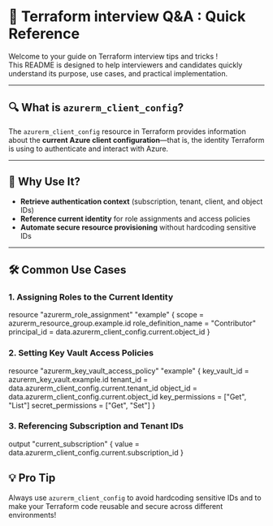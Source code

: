 # 🚀 Terraform interview Q&A : Quick Reference

Welcome to your guide on Terraform interview tips and tricks !  
This README is designed to help interviewers and candidates quickly understand its purpose, use cases, and practical implementation.

---

## 🔍 What is `azurerm_client_config`?

The `azurerm_client_config` resource in Terraform provides information about the **current Azure client configuration**—that is, the identity Terraform is using to authenticate and interact with Azure.

---

## 🎯 Why Use It?

- **Retrieve authentication context** (subscription, tenant, client, and object IDs)  
- **Reference current identity** for role assignments and access policies  
- **Automate secure resource provisioning** without hardcoding sensitive IDs  

---

## 🛠️ Common Use Cases

### 1. Assigning Roles to the Current Identity

resource "azurerm_role_assignment" "example" {
scope = azurerm_resource_group.example.id
role_definition_name = "Contributor"
principal_id = data.azurerm_client_config.current.object_id
}


### 2. Setting Key Vault Access Policies

resource "azurerm_key_vault_access_policy" "example" {
key_vault_id = azurerm_key_vault.example.id
tenant_id = data.azurerm_client_config.current.tenant_id
object_id = data.azurerm_client_config.current.object_id
key_permissions = ["Get", "List"]
secret_permissions = ["Get", "Set"]
}

### 3. Referencing Subscription and Tenant IDs
output "current_subscription" {
value = data.azurerm_client_config.current.subscription_id
}

## 💡 Pro Tip

Always use `azurerm_client_config` to avoid hardcoding sensitive IDs and to make your Terraform code reusable and secure across different environments!
